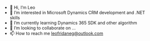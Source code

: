 - 👋 Hi, I’m Leo
- 👀 I’m interested in Microsoft Dynamics CRM development and .NET skills
- 🌱 I’m currently learning Dynamics 365 SDK and other algorithm
- 💞️ I’m looking to collaborate on ...
- 📫 How to reach me  leofridaneg@outlook.com

<!---
LeoFrida/LeoFrida is a ✨ special ✨ repository because its `README.md` (this file) appears on your GitHub profile.
You can click the Preview link to take a look at your changes.
--->
